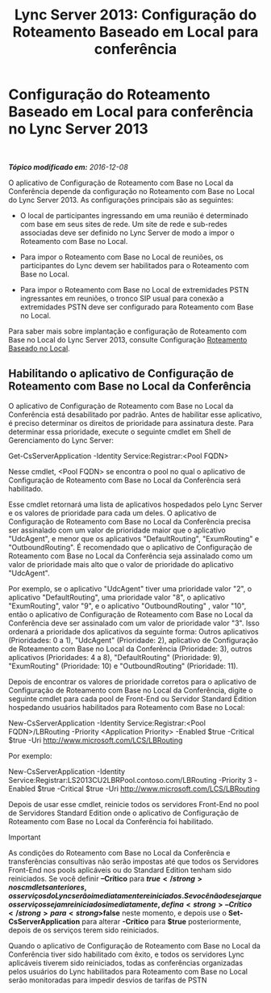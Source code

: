 ﻿---
title: 'Lync Server 2013: Configuração do Roteamento Baseado em Local para conferência'
TOCTitle: Configuração do Roteamento Baseado em Local para conferência
ms:assetid: d8c708cc-a1b1-48b1-808c-a64df15f7701
ms:mtpsurl: https://technet.microsoft.com/pt-br/library/Dn362846(v=OCS.15)
ms:contentKeyID: 56270478
ms.date: 12/10/2016
mtps_version: v=OCS.15
ms.translationtype: HT
---

# Configuração do Roteamento Baseado em Local para conferência no Lync Server 2013

 

_**Tópico modificado em:** 2016-12-08_

O aplicativo de Configuração de Roteamento com Base no Local da Conferência depende da configuração no Roteamento com Base no Local do Lync Server 2013. As configurações principais são as seguintes:

  - O local de participantes ingressando em uma reunião é determinado com base em seus sites de rede. Um site de rede e sub-redes associadas deve ser definido no Lync Server de modo a impor o Roteamento com Base no Local.

  - Para impor o Roteamento com Base no Local de reuniões, os participantes do Lync devem ser habilitados para o Roteamento com Base no Local.

  - Para impor o Roteamento com Base no Local de extremidades PSTN ingressantes em reuniões, o tronco SIP usual para conexão a extremidades PSTN deve ser configurado para Roteamento com Base no Local.

Para saber mais sobre implantação e configuração de Roteamento com Base no Local do Lync Server 2013, consulte Configuração [Roteamento Baseado no Local](lync-server-2013-configuring-location-based-routing.md).

## Habilitando o aplicativo de Configuração de Roteamento com Base no Local da Conferência

O aplicativo de Configuração de Roteamento com Base no Local da Conferência está desabilitado por padrão. Antes de habilitar esse aplicativo, é preciso determinar os direitos de prioridade para assinatura deste. Para determinar essa prioridade, execute o seguinte cmdlet em Shell de Gerenciamento do Lync Server:

Get-CsServerApplication -Identity Service:Registrar:\<Pool FQDN\>

Nesse cmdlet, \<Pool FQDN\> se encontra o pool no qual o aplicativo de Configuração de Roteamento com Base no Local da Conferência será habilitado.

Esse cmdlet retornará uma lista de aplicativos hospedados pelo Lync Server e os valores de prioridade para cada um deles. O aplicativo de Configuração de Roteamento com Base no Local da Conferência precisa ser assinalado com um valor de prioridade maior que o aplicativo "UdcAgent", e menor que os aplicativos "DefaultRouting", "ExumRouting" e "OutboundRouting". É recomendado que o aplicativo de Configuração de Roteamento com Base no Local da Conferência seja assinalado como um valor de prioridade mais alto que o valor de prioridade do aplicativo "UdcAgent".

Por exemplo, se o aplicativo "UdcAgent" tiver uma prioridade valor "2", o aplicativo "DefaultRouting", uma prioridade valor "8", o aplicativo "ExumRouting", valor "9", e o aplicativo "OutboundRouting" , valor "10", então o aplicativo de Configuração de Roteamento com Base no Local da Conferência deve ser assinalado com um valor de prioridade valor "3". Isso ordenará a prioridade dos aplicativos da seguinte forma: Outros aplicativos (Prioridades: 0 a 1), "UdcAgent" (Prioridade: 2), aplicativo de Configuração de Roteamento com Base no Local da Conferência (Prioridade: 3), outros aplicativos (Prioridades: 4 a 8), "DefaultRouting" (Prioridade: 9), "ExumRouting" (Prioridade: 10) e "OutboundRouting" (Prioridade: 11).

Depois de encontrar os valores de prioridade corretos para o aplicativo de Configuração de Roteamento com Base no Local da Conferência, digite o seguinte cmdlet para cada pool de Front-End ou Servidor Standard Edition hospedando usuários habilitados para Roteamento com Base no Local:

New-CsServerApplication -Identity Service:Registrar:\<Pool FQDN\>/LBRouting -Priority \<Application Priority\> -Enabled $true -Critical $true -Uri http://www.microsoft.com/LCS/LBRouting

Por exemplo:

New-CsServerApplication -Identity Service:Registrar:LS2013CU2LBRPool.contoso.com/LBRouting -Priority 3 -Enabled $true -Critical $true -Uri http://www.microsoft.com/LCS/LBRouting

Depois de usar esse cmdlet, reinicie todos os servidores Front-End no pool de Servidores Standard Edition onde o aplicativo de Configuração de Roteamento com Base no Local da Conferência foi habilitado.

> [!important]  
> As condições do Roteamento com Base no Local da Conferência e transferências consultivas não serão impostas até que todos os Servidores Front-End nos pools aplicáveis ou do Standard Edition tenham sido reiniciados. Se você definir <strong>–Crítico</strong> para <strong>$true</strong> nos cmdlets anteriores, os serviços do Lync serão imediatamente reiniciados. Se você não desejar que os serviços sejam reiniciados imediatamente, defina <strong>–Crítico</strong> para <strong>$false</strong> neste momento, e depois use o <strong>Set-CsServerApplication</strong> para alterar <strong>-Crítico</strong> para <strong>$true</strong> posteriormente, depois de os serviços terem sido reiniciados.

Quando o aplicativo de Configuração de Roteamento com Base no Local da Conferência tiver sido habilitado com êxito, e todos os servidores Lync aplicáveis tiverem sido reiniciados, todas as conferências organizadas pelos usuários do Lync habilitados para Roteamento com Base no Local serão monitoradas para impedir desvios de tarifas de PSTN

